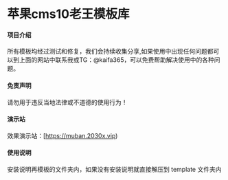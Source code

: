 # 苹果cms10老王模板库

#### 项目介绍
所有模板均经过测试和修复，我们会持续收集分享,如果使用中出现任何问题都可以到上面的网站中联系我或TG：@kaifa365，可以免费帮助解决使用中的各种问题。

#### 免责声明
请勿用于违反当地法律或不道德的使用行为！

#### 演示站
效果演示站：[https://muban.2030x.vip)

#### 使用说明
安装说明再模板的文件夹内，如果没有安装说明就直接解压到 template 文件夹内
